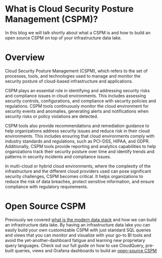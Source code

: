 # What is Cloud Security Posture Management (CSPM)?

In this blog we will talk shortly about what a CSPM is and how to build an open source CSPM on top of your infrastructure data lake.

# Overview

Cloud Security Posture Management (CSPM), which refers to the set of processes, tools, and technologies used to manage and monitor the security posture of cloud-based infrastructure and applications.

CSPM plays an essential role in identifying and addressing security risks and compliance issues in cloud environments.
This includes assessing security controls, configurations, and compliance with security policies and regulations.
CSPM tools continuously monitor the cloud environment for security events and anomalies, generating alerts and notifications when security risks or policy violations are detected.

CSPM tools also provide recommendations and remediation guidance to help organizations address security issues and reduce risk in their cloud environments.
This includes ensuring that cloud environments comply with industry standards and regulations, such as PCI-DSS, HIPAA, and GDPR. Additionally, CSPM tools provide reporting and analytics capabilities to help organizations track their security posture over time and identify trends and patterns in security incidents and compliance issues.

In multi-cloud or hybrid cloud environments, where the complexity of the infrastructure and the different cloud providers used can pose significant security challenges, CSPM becomes critical.
It helps organizations to reduce the risk of data breaches, protect sensitive information, and ensure compliance with regulatory requirements.

# Open Source CSPM

Previously we covered [what is the modern data stack](https://www.cloudquery.io/blog/what-is-the-modern-data-stack) and how we can build an infrastructure data lake.
By having an infrastructure data lake you can easily build your own customizable CSPM with just standard SQL queries and views that you can monitor and visualize with your go-to BI tools and avoid the yet-another-dashboard fatigue and learning new proprietary query languages.
Check out our full guide on how to use CloudQuery, pre-built queries, views and Grafana dashboards to build an [open-source CSPM](https://www.cloudquery.io/how-to-guides/open-source-cspm)